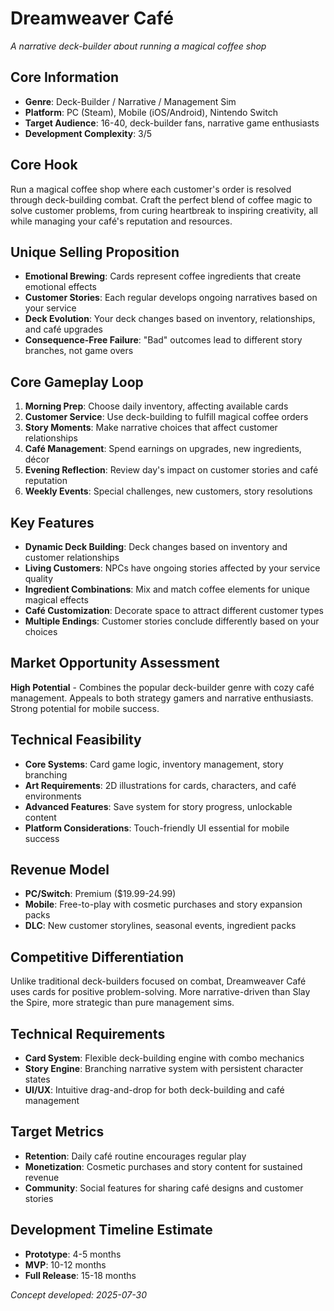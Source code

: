 # Dreamweaver Café
*A narrative deck-builder about running a magical coffee shop*

## Core Information
- **Genre**: Deck-Builder / Narrative / Management Sim
- **Platform**: PC (Steam), Mobile (iOS/Android), Nintendo Switch
- **Target Audience**: 16-40, deck-builder fans, narrative game enthusiasts
- **Development Complexity**: 3/5

## Core Hook
Run a magical coffee shop where each customer's order is resolved through deck-building combat. Craft the perfect blend of coffee magic to solve customer problems, from curing heartbreak to inspiring creativity, all while managing your café's reputation and resources.

## Unique Selling Proposition
- **Emotional Brewing**: Cards represent coffee ingredients that create emotional effects
- **Customer Stories**: Each regular develops ongoing narratives based on your service
- **Deck Evolution**: Your deck changes based on inventory, relationships, and café upgrades
- **Consequence-Free Failure**: "Bad" outcomes lead to different story branches, not game overs

## Core Gameplay Loop
1. **Morning Prep**: Choose daily inventory, affecting available cards
2. **Customer Service**: Use deck-building to fulfill magical coffee orders
3. **Story Moments**: Make narrative choices that affect customer relationships
4. **Café Management**: Spend earnings on upgrades, new ingredients, décor
5. **Evening Reflection**: Review day's impact on customer stories and café reputation
6. **Weekly Events**: Special challenges, new customers, story resolutions

## Key Features
- **Dynamic Deck Building**: Deck changes based on inventory and customer relationships
- **Living Customers**: NPCs have ongoing stories affected by your service quality
- **Ingredient Combinations**: Mix and match coffee elements for unique magical effects
- **Café Customization**: Decorate space to attract different customer types
- **Multiple Endings**: Customer stories conclude differently based on your choices

## Market Opportunity Assessment
**High Potential** - Combines the popular deck-builder genre with cozy café management. Appeals to both strategy gamers and narrative enthusiasts. Strong potential for mobile success.

## Technical Feasibility
- **Core Systems**: Card game logic, inventory management, story branching
- **Art Requirements**: 2D illustrations for cards, characters, and café environments
- **Advanced Features**: Save system for story progress, unlockable content
- **Platform Considerations**: Touch-friendly UI essential for mobile success

## Revenue Model
- **PC/Switch**: Premium ($19.99-24.99)
- **Mobile**: Free-to-play with cosmetic purchases and story expansion packs
- **DLC**: New customer storylines, seasonal events, ingredient packs

## Competitive Differentiation
Unlike traditional deck-builders focused on combat, Dreamweaver Café uses cards for positive problem-solving. More narrative-driven than Slay the Spire, more strategic than pure management sims.

## Technical Requirements
- **Card System**: Flexible deck-building engine with combo mechanics
- **Story Engine**: Branching narrative system with persistent character states
- **UI/UX**: Intuitive drag-and-drop for both deck-building and café management

## Target Metrics
- **Retention**: Daily café routine encourages regular play
- **Monetization**: Cosmetic purchases and story content for sustained revenue
- **Community**: Social features for sharing café designs and customer stories

## Development Timeline Estimate
- **Prototype**: 4-5 months
- **MVP**: 10-12 months
- **Full Release**: 15-18 months

*Concept developed: 2025-07-30*